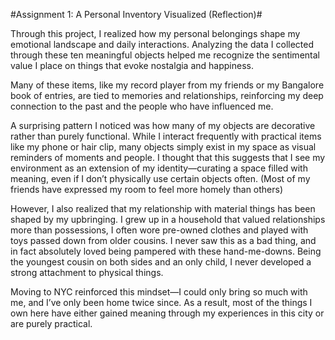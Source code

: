 #Assignment 1: A Personal Inventory Visualized (Reflection)#

Through this project, I realized how my personal belongings shape my emotional landscape and daily interactions. Analyzing the data I collected through these ten meaningful objects helped me recognize the sentimental value I place on things that evoke nostalgia and happiness. 

Many of these items, like my record player from my friends or my Bangalore book of entries, are tied to memories and relationships, reinforcing my deep connection to the past and the people who have influenced me.

A surprising pattern I noticed was how many of my objects are decorative rather than purely functional. While I interact frequently with practical items like my phone or hair clip, many objects simply exist in my space as visual reminders of moments and people. I thought that this suggests that I see my environment as an extension of my identity—curating a space filled with meaning, even if I don’t physically use certain objects often. (Most of my friends have expressed my room to feel more homely than others)

However, I also realized that my relationship with material things has been shaped by my upbringing. I grew up in a household that valued relationships more than possessions, I often wore pre-owned clothes and played with toys passed down from older cousins. I never saw this as a bad thing, and in fact absolutely loved being pampered with these hand-me-downs. Being the youngest cousin on both sides and an only child, I never developed a strong attachment to physical things. 

Moving to NYC reinforced this mindset—I could only bring so much with me, and I’ve only been home twice since. As a result, most of the things I own here have either gained meaning through my experiences in this city or are purely practical.
